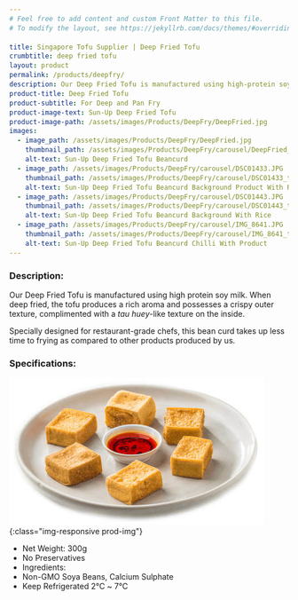 ```yaml
---
# Feel free to add content and custom Front Matter to this file.
# To modify the layout, see https://jekyllrb.com/docs/themes/#overriding-theme-defaults

title: Singapore Tofu Supplier | Deep Fried Tofu
crumbtitle: deep fried tofu
layout: product
permalink: /products/deepfry/
description: Our Deep Fried Tofu is manufactured using high-protein soy milk. When deep fried, the tofu produces a rich aroma and possesses a crispy outer texture, complimented with a tau huey-like texture on the inside.
product-title: Deep Fried Tofu
product-subtitle: For Deep and Pan Fry
product-image-text: Sun-Up Deep Fried Tofu
product-image-path: /assets/images/Products/DeepFry/DeepFried.jpg
images:
  - image_path: /assets/images/Products/DeepFry/DeepFried.jpg
    thumbnail_path: /assets/images/Products/DeepFry/carousel/DeepFried_tn.jpg
    alt-text: Sun-Up Deep Fried Tofu Beancurd
  - image_path: /assets/images/Products/DeepFry/carousel/DSC01433.JPG
    thumbnail_path: /assets/images/Products/DeepFry/carousel/DSC01433_tn.JPG
    alt-text: Sun-Up Deep Fried Tofu Beancurd Background Product With Rice
  - image_path: /assets/images/Products/DeepFry/carousel/DSC01443.JPG
    thumbnail_path: /assets/images/Products/DeepFry/carousel/DSC01443_tn.JPG
    alt-text: Sun-Up Deep Fried Tofu Beancurd Background With Rice
  - image_path: /assets/images/Products/DeepFry/carousel/IMG_8641.JPG
    thumbnail_path: /assets/images/Products/DeepFry/carousel/IMG_8641_tn.JPG
    alt-text: Sun-Up Deep Fried Tofu Beancurd Chilli With Product
---
```


### Description:
Our Deep Fried Tofu is manufactured using high protein soy milk. 
When deep fried, the tofu produces a rich aroma and possesses a crispy outer texture, 
complimented with a _tau huey_-like texture on the inside.


Specially designed for restaurant-grade chefs, 
this bean curd takes up less time to frying as compared to other products produced by us.


### Specifications:
![Sun-Up Deep Fried Tofu on plate](/assets/images/Products/DeepFry/productthumbnail.jpeg){:class="img-responsive prod-img"}
-  Net Weight: 300g
-  No Preservatives
-  Ingredients:
-  Non-GMO Soya Beans, Calcium Sulphate
-  Keep Refrigerated 2℃ ~ 7℃